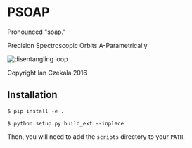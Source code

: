 # PSOAP
Pronounced "soap."

Precision Spectroscopic Orbits A-Parametrically

![disentangling loop](output.gif "disentangling loop")

Copyright Ian Czekala 2016


## Installation

    $ pip install -e .

    $ python setup.py build_ext --inplace

Then, you will need to add the `scripts` directory to your `PATH`.
